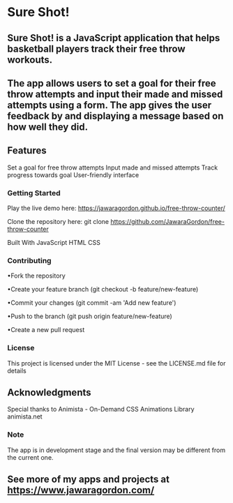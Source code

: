 # Sure Shot!

## Sure Shot! is a JavaScript application that helps basketball players track their free throw workouts.


## The app allows users to set a goal for their free throw attempts and input their made and missed attempts using a form. The app gives the user feedback by and displaying a message based on how well they did.

## Features
Set a goal for free throw attempts
Input made and missed attempts
Track progress towards goal
User-friendly interface

### Getting Started
Play the live demo here: https://jawaragordon.github.io/free-throw-counter/

Clone the repository here:
git clone https://github.com/JawaraGordon/free-throw-counter

Built With
JavaScript
HTML
CSS

### Contributing
•Fork the repository

•Create your feature branch (git checkout -b feature/new-feature)

•Commit your changes (git commit -am 'Add new feature')

•Push to the branch (git push origin feature/new-feature)

•Create a new pull request

### License
This project is licensed under the MIT License - see the LICENSE.md file for details

## Acknowledgments
Special thanks to Animista - On-Demand CSS Animations Library animista.net

### Note
The app is in development stage and the final version may be different from the current one.

## See more of my apps and projects at https://www.jawaragordon.com/



